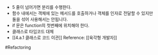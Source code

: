 - 5 줄이 넘어가면 분리를 수행한다. 
- 함수 내에서는 객체에 있는 메서드를 호출하거나 객체를 인자로 전달할 수 있지만 둘을 섞어 사용해서는 안됩니다.
- if 문은 function의 첫번째에 위치해야 한다.
- 클래스로 타입코드 대체
- [[4.a.1 클래스로 코드 이관]]
Reference: [[육각형 개발자]]

#Refactoring                           